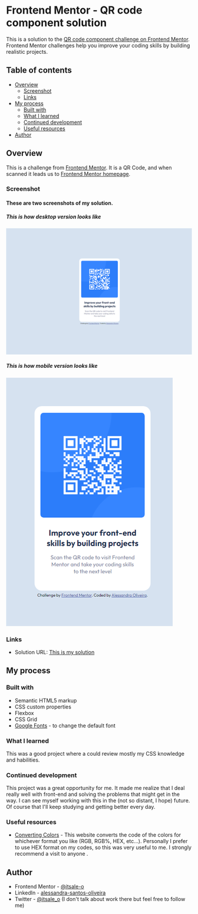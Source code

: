 # Frontend Mentor - QR code component solution

This is a solution to the [QR code component challenge on Frontend Mentor](https://www.frontendmentor.io/challenges/qr-code-component-iux_sIO_H). Frontend Mentor challenges help you improve your coding skills by building realistic projects. 

## Table of contents

- [Overview](#Overview)
  - [Screenshot](#screenshot)
  - [Links](#links)
- [My process](#my-process)
  - [Built with](#built-with)
  - [What I learned](#what-i-learned)
  - [Continued development](#continued-development)
  - [Useful resources](#useful-resources)
- [Author](#author)

## Overview

This is a challenge from [Frontend Mentor](https://www.frontendmentor.io/challenges/qr-code-component-iux_sIO_H). It is a QR Code, and when scanned it leads us to [Frontend Mentor homepage](https://www.frontendmentor.io/).

### Screenshot

#### These are two screenshots of my solution.

##### This is how desktop version looks like

![This is how desktop version looks like](/qr_code_solution_desktop.png)

##### This is how mobile version looks like

![This is how mobile version looks like](/qr_code_solution.png)

### Links

- Solution URL: [This is my solution](https://itsale-o.github.io/qr-code-component/)

## My process

### Built with

- Semantic HTML5 markup
- CSS custom properties
- Flexbox
- CSS Grid
- [Google Fonts](https://fonts.google.com/) - to change the default font

### What I learned

This was a good project where a could review mostly my CSS knowledge and habilities.

### Continued development

This project was a great opportunity for me. It made me realize that I deal really well with front-end and solving the problems that might get in the way. I can see myself working with this in the (not so distant, I hope) future. Of course that I'll keep studying and getting better every day.

### Useful resources

- [Converting Colors](https://convertingcolors.com/) - This website converts the code of the colors for whichever format you like (RGB, RGB%, HEX, etc...). Personally I prefer to use HEX format on my codes, so this was very useful to me. I strongly recommend a visit to anyone .

## Author

- Frontend Mentor - [@itsale-o](https://www.frontendmentor.io/profile/itsale-o)
- LinkedIn - [alessandra-santos-oliveira](https://www.linkedin.com/in/alessandra-santos-oliveira/)
- Twitter - [@itsale_o](https://twitter.com/itsale_o) (I don't talk about work there but feel free to follow me)
